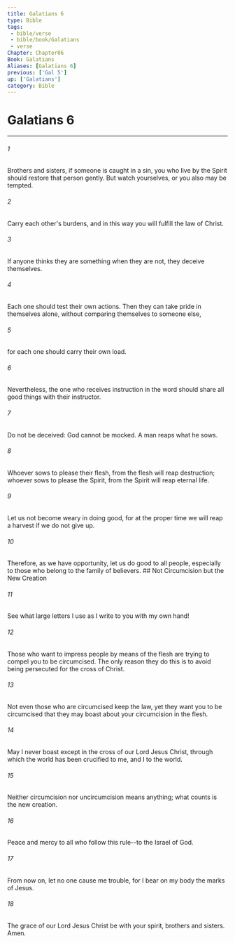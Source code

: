 ```yaml
---
title: Galatians 6
type: Bible
tags:
 - bible/verse
 - bible/book/Galatians
 - verse
Chapter: Chapter06
Book: Galatians
Aliases: [Galatians 6]
previous: ['Gal 5']
up: ['Galatians']
category: Bible
---
```

# Galatians 6

***


###### 1 
Brothers and sisters, if someone is caught in a sin, you who live by the Spirit should restore that person gently. But watch yourselves, or you also may be tempted. 

###### 2 
Carry each other's burdens, and in this way you will fulfill the law of Christ. 

###### 3 
If anyone thinks they are something when they are not, they deceive themselves. 

###### 4 
Each one should test their own actions. Then they can take pride in themselves alone, without comparing themselves to someone else, 

###### 5 
for each one should carry their own load. 

###### 6 
Nevertheless, the one who receives instruction in the word should share all good things with their instructor. 

###### 7 
Do not be deceived: God cannot be mocked. A man reaps what he sows. 

###### 8 
Whoever sows to please their flesh, from the flesh will reap destruction; whoever sows to please the Spirit, from the Spirit will reap eternal life. 

###### 9 
Let us not become weary in doing good, for at the proper time we will reap a harvest if we do not give up. 

###### 10 
Therefore, as we have opportunity, let us do good to all people, especially to those who belong to the family of believers. ## Not Circumcision but the New Creation 

###### 11 
See what large letters I use as I write to you with my own hand! 

###### 12 
Those who want to impress people by means of the flesh are trying to compel you to be circumcised. The only reason they do this is to avoid being persecuted for the cross of Christ. 

###### 13 
Not even those who are circumcised keep the law, yet they want you to be circumcised that they may boast about your circumcision in the flesh. 

###### 14 
May I never boast except in the cross of our Lord Jesus Christ, through which the world has been crucified to me, and I to the world. 

###### 15 
Neither circumcision nor uncircumcision means anything; what counts is the new creation. 

###### 16 
Peace and mercy to all who follow this rule--to the Israel of God. 

###### 17 
From now on, let no one cause me trouble, for I bear on my body the marks of Jesus. 

###### 18 
The grace of our Lord Jesus Christ be with your spirit, brothers and sisters. Amen. 
